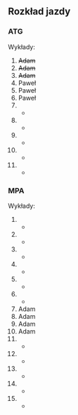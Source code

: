 ## Rozkład jazdy

### ATG
Wykłady:
1. ~~Adam~~
2. ~~Adam~~
3. ~~Adam~~
4. Paweł
5. Paweł
6. Paweł
7. -
8. -
9. -
10. -
11. -

### MPA
Wykłady:
1. -
2. -
3. -
4. -
5. -
6. -
7. Adam
8. Adam
9. Adam
10. Adam
11. -
12. -
13. -
14. -
15. -
